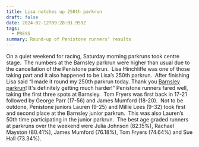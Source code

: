 ```yaml
---
title: Lisa notches up 250th parkrun
draft: false
date: 2024-02-12T09:28:01.959Z
tags:
  - PRESS
summary: Round-up of Penistone runners' results
---
```

On a quiet weekend for racing, Saturday morning parkruns took centre stage.  The numbers at the Barnsley parkrun were higher than usual due to the cancellation of the Penistone parkrun.  Lisa Hinchliffe was one of those taking part and it also happened to be Lisa’s 250th parkrun.  After finishing Lisa said “I made it round my 250th parkrun today. Thank you [Barnsley parkrun](https://www.facebook.com/groups/1678630439066947/user/100063598507969/?__cft__%5b0%5d=AZUpIOKex5yO89mCd1iMyTNbQi8rEala4yCs53toLMquopFDxpn09wcozBTGFIX2KAu_SwsaW1CMnPpQzk-dvl4KcBj_0NUhjv67tcJe2VROr-D9A3hMA5WtOmrvRUP8I_oiqjY48HaLXhfrdmmLsf1G3QrGrk0jf9cx0CHBLdUDwiJyvrsF7A971wDqqxO8URs&__tn__=-%5dK-R)! It's definitely getting much harder!” Penistone runners fared well, taking the first three spots at Barnsley.  Tom Fryers was first back in 17-21 followed by George Parr (17-56) and James Mumford (18-20).  Not to be outdone, Penistone juniors Lauren (9-25) and Millie Lees (9-32) took first and second place at the Barnsley junior parkrun.  This was also Lauren’s 50th time participating in the junior parkrun.  The best age graded runners at parkruns over the weekend were Julia Johnson (82.15%), Rachael Mayston (80.41%), James Mumford (76.18%), Tom Fryers (74.64%) and Sue Hall (73.34%).